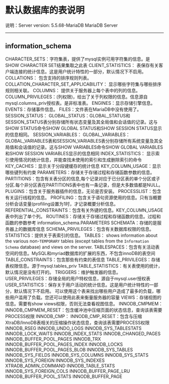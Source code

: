 # 默认数据库的表说明

说明：Server version: 5.5.68-MariaDB MariaDB Server

---

## information_schema

CHARACTER_SETS：字符集表，提供了mysql实例可用字符集的信息。是SHOW CHARACTER SET结果集取之此表 
CLIENT_STATISTICS： 表保存有关客户端连接的统计信息。这是用户统计特性的一部分，默认情况下不启用。 
COLLATIONS： 包含支持的排序规则列表。 
COLLATION_CHARACTER_SET_APPLICABILITY： 显示哪些字符集与哪些排序规则相关联。 
COLUMNS： 提供关于服务器上每个表中的列的信息。
COLUMN_PRIVILEGES：(列权限)，给出了关于列权限的信息。信息源自mysql.columns_priv授权表。是非标准表。 
ENGINES：显示存储引擎信息。
EVENTS：存储事件信息。
FILES：文件表在MariaDB中没有使用了。
SESSION_STATUS：
GLOBAL_STATUS：GLOBAL_STATUS和SESSION_STATUS表分别存储所有状态变量及其全局值和会话值的记录。这与SHOW STATUS命令SHOW GLOBAL STATUS和SHOW SESSION STATUS显示的信息相同。
SESSION_VARIABLES：
GLOBAL_VARIABLES：GLOBAL_VARIABLES表和SESSION_VARIABLES表分别存储所有系统变量及其全局值和会话值的记录。这与SHOW VARIABLES命令SHOW GLOBAL VARIABLES和SHOW SESSION VARIABLES显示的信息相同
INDEX_STATISTICS： 显示索引使用情况的统计信息，并能查找未使用的索引和生成删除索引的命令
KEY_CACHES：显示关于分段键缓存的统计信息
KEY_COLUMN_USAGE：显示哪些键列有约束
PARAMETERS：存储关于存储过程和存储函数参数的信息。
PARTITIONS：包含有关表分区的信息,每个记录对应于已分区表的单个分区或子分区.每个非分区表在PARTITIONS表中也有一条记录，但是大多数值都是NULL。
PLUGINS：包含关于服务器插件的信息，无论是否安装。
PROCESSLIST：包含有关运行线程的信息。
PROFILING：包含关于语句资源使用的信息。只有当概要分析会话变量(profiling设置为1时，才记录概要分析信息。
REFERENTIAL_CONSTRAINTS：包含有关外键的信息。KEY_COLUMN_USAGE表中列出了单个列。
ROUTINES：存储关于存储过程和存储函数的信息。过程和函数的参数参考 information_schema.PARAMETERS
SCHEMATA：存储的是服务器上的数据库信息
SCHEMA_PRIVILEGES：包含有关数据库权限的信息。
STATISTICS：提供关于表索引的信息。
TABLES： shows information about the various non-`TEMPORARY` tables (except tables from the `Information Schema` database) and views on the server. 
TABLESPACES：包含有关活动表空间的信息。MySQL和myriad数据库的扩展的东西，不包含innoDB的表空间
TABLE_CONSTRAINTS：包含那些有约束的表信息
TABLE_PRIVILEGES：存储表权限信息。源于mysql.tables_priv
TABLE_STATISTICS：有关表使用的统计，默认情况是没有打开的。
TRIGGERS：维护触发器的信息。
USER_PRIVILEGES：存储全局的用户特权信息，源自于mysql.user授权表
USER_STATISTICS：保存关于用户活动的统计信息。这是用户统计特性的一部分，默认情况下不启用。 可以使用这个表来找出哪些用户造成了最多的负载，哪些用户滥用了负载。您还可以使用此表来衡量服务器的容量
VIEWS：存储视图的信息。需要有show views权限，否则无法查看视图信息。
INNODB_CMPMEM：
INNODB_CMPMEM_RESET：包含缓冲池中压缩页面的状态信息，查询该表需要PROCESS权限
INNODB_CMP：
INNODB_CMP_RESET：包含与压缩XtraDB/InnoDB表相关的压缩操作状态信息，查询该表需要PROCESS权限
INNODB_RSEG 
INNODB_UNDO_LOGS
INNODB_SYS_TABLESTATS 
INNODB_LOCK_WAITS
INNODB_INDEX_STATS 
INNODB_CHANGED_PAGES
INNODB_BUFFER_POOL_PAGES
INNODB_TRX
INNODB_BUFFER_POOL_PAGES_INDEX
INNODB_LOCKS 
INNODB_BUFFER_POOL_PAGES_BLOB
INNODB_SYS_TABLES
INNODB_SYS_FIELDS
INNODB_SYS_COLUMNS 
INNODB_SYS_STATS
INNODB_SYS_FOREIGN 
INNODB_SYS_INDEXES 
XTRADB_ADMIN_COMMAND
INNODB_TABLE_STATS 
INNODB_SYS_FOREIGN_COLS
INNODB_BUFFER_PAGE_LRU
INNODB_BUFFER_POOL_STATS
INNODB_BUFFER_PAGE